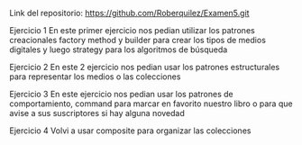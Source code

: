 Link del repositorio: https://github.com/Roberquilez/Examen5.git

Ejercicio 1 
En este primer ejercicio nos pedian utilizar los patrones creacionales factory method y builder para crear los tipos de medios digitales y luego strategy para los algoritmos de búsqueda

Ejercicio 2
En este 2 ejercicio nos pedian usar los patrones estructurales para representar los medios o las colecciones

Ejercicio 3 
En este ejercicio nos pedian usar los patrones de comportamiento, command para marcar en favorito nuestro libro o para que avise a sus suscriptores si hay alguna novedad

Ejercicio 4
Volvi a usar composite para organizar las colecciones
